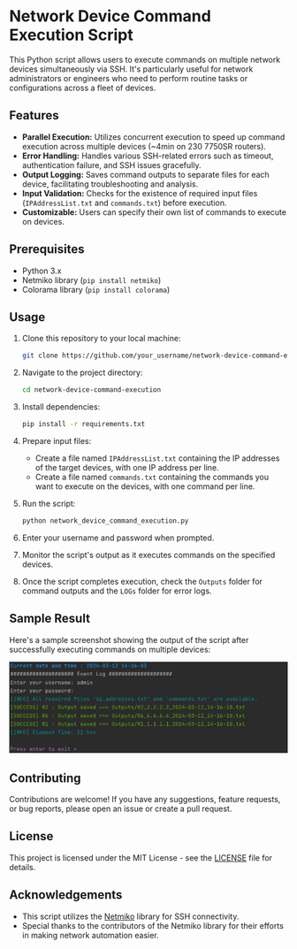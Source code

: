 # Network Device Command Execution Script

This Python script allows users to execute commands on multiple network devices simultaneously via SSH. It's particularly useful for network administrators or engineers who need to perform routine tasks or configurations across a fleet of devices.

## Features

- **Parallel Execution:** Utilizes concurrent execution to speed up command execution across multiple devices (~4min on 230 7750SR routers).
- **Error Handling:** Handles various SSH-related errors such as timeout, authentication failure, and SSH issues gracefully.
- **Output Logging:** Saves command outputs to separate files for each device, facilitating troubleshooting and analysis.
- **Input Validation:** Checks for the existence of required input files (`IPAddressList.txt` and `commands.txt`) before execution.
- **Customizable:** Users can specify their own list of commands to execute on devices.

## Prerequisites

- Python 3.x
- Netmiko library (`pip install netmiko`)
- Colorama library (`pip install colorama`)

## Usage

1. Clone this repository to your local machine:

    ```bash
    git clone https://github.com/your_username/network-device-command-execution.git
    ```

2. Navigate to the project directory:

    ```bash
    cd network-device-command-execution
    ```

3. Install dependencies:

    ```bash
    pip install -r requirements.txt
    ```

4. Prepare input files:

   - Create a file named `IPAddressList.txt` containing the IP addresses of the target devices, with one IP address per line.
   - Create a file named `commands.txt` containing the commands you want to execute on the devices, with one command per line.

5. Run the script:

    ```bash
    python network_device_command_execution.py
    ```

6. Enter your username and password when prompted.

7. Monitor the script's output as it executes commands on the specified devices.

8. Once the script completes execution, check the `Outputs` folder for command outputs and the `LOGs` folder for error logs.

## Sample Result

Here's a sample screenshot showing the output of the script after successfully executing commands on multiple devices:

![Sample Result](sample_result.JPG)

## Contributing

Contributions are welcome! If you have any suggestions, feature requests, or bug reports, please open an issue or create a pull request.

## License

This project is licensed under the MIT License - see the [LICENSE](LICENSE) file for details.

## Acknowledgements

- This script utilizes the [Netmiko](https://github.com/ktbyers/netmiko) library for SSH connectivity.
- Special thanks to the contributors of the Netmiko library for their efforts in making network automation easier.

